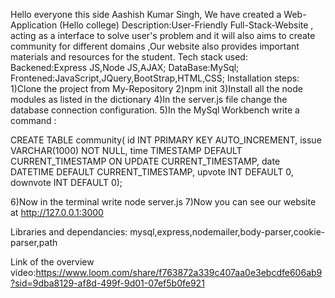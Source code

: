 Hello everyone this side Aashish Kumar Singh,
We have created a Web-Application (Hello college)
Description:User-Friendly Full-Stack-Website , acting as a interface to solve user's problem and it will also aims to create community for different domains ,Our website also provides important materials and resources for the student.
Tech stack used:
Backened:Express JS,Node JS,AJAX;
DataBase:MySql;
Frontened:JavaScript,JQuery,BootStrap,HTML,CSS;
Installation steps:
1)Clone the project from My-Repository
2)npm init
3)Install all the node modules as listed in the dictionary
4)In the server.js file change the database connection configuration.
5)In the MySql Workbench write a command : 

CREATE TABLE community(
id INT PRIMARY KEY AUTO_INCREMENT,
issue VARCHAR(1000) NOT NULL,
time TIMESTAMP DEFAULT CURRENT_TIMESTAMP ON UPDATE CURRENT_TIMESTAMP,
date DATETIME DEFAULT CURRENT_TIMESTAMP,
upvote INT DEFAULT 0,
downvote INT DEFAULT 0);

6)Now in the terminal write node server.js
7)Now you can see our website at http://127.0.0.1:3000


Libraries and dependancies:
mysql,express,nodemailer,body-parser,cookie-parser,path


Link of the overview video:https://www.loom.com/share/f763872a339c407aa0e3ebcdfe606ab9?sid=9dba8129-af8d-499f-9d01-07ef5b0fe921



